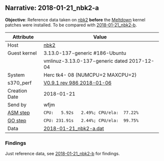 ## Narrative: 2018-01-21_nbk2-a

**Objective**: Reference data taken on [nbk2](hostinfo_nbk2.md) **before** the
[Meltdown](https://en.wikipedia.org/wiki/Meltdown_(security_vulnerability))
kernel patches were installed.
To be compared with [2018-01-21_nbk2-b](2018-01-21_nbk2-b.md).

| Attribute | Value |
| --------- | ----- |
| Host   | [nbk2](hostinfo_nbk2.md) |
| Guest kernel | 3.13.0-137-generic #186-Ubuntu |
|             |vmlinuz-3.13.0-137-generic  dated 2017-12-04 |
| System | Herc tk4- 08 (NUMCPU=2 MAXCPU=2) |
| s370_perf | [V0.9.1  rev  986  2018-01-06](https://github.com/wfjm/s370-perf/blob/8a90021/codes/s370_perf.asm) |
| Creation Date | 2018-01-21 |
| Send by | wfjm |
| [ASM step](README_narr.md#user-content-asm) | `CPU:   5.92s   2.49%; CPU/ela:  77.22%` |
| [GO step](README_narr.md#user-content-go)   | `CPU: 231.91s   2.44%; CPU/ela:  99.75%` |
| Data | [2018-01-21_nbk2-a.dat](../data/2018-01-21_nbk2-a.dat) |

### Findings <a name="find"></a>

Just reference data, see [2018-01-21_nbk2-b](2018-01-21_nbk2-b.md) for findings.
